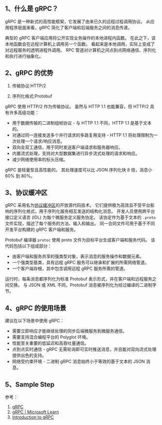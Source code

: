 ## 1、什么是 gRPC？

gRPC 是一种新式的高性能框架，它发展了由来已久的远程过程调用协议。 从应用程序层面来看，gRPC 简化了客户端和后端服务之间的消息传递。 

典型的 gRPC 客户端应用将公开实现业务操作的本地进程内函数。 在此之下，该本地函数会在远程计算机上调用另一个函数。 看起来是本地调用，实际上变成了对远程服务的透明进程外调用。 RPC 管道对计算机之间点到点网络通信、序列化和执行进行抽象化。



## 2、gRPC 的优势

1. 传输协议:HTTP/2 

2. 序列化格式:Protobuf

   

gRPC 使用 HTTP/2 作为传输协议。 虽然与 HTTP 1.1 也能兼容，但 HTTP/2 具有许多高级功能：

- 用于数据传输的二进制组帧协议 - 与 HTTP 1.1 不同，HTTP 1.1 是基于文本的。
- 对通过同一连接发送多个并行请求的多路复用支持 - HTTP 1.1 将处理限制为一次处理一个请求/响应消息。
- 双向全双工通信，用于同时发送客户端请求和服务器响应。
- 内置流式处理，支持对大型数据集进行异步流式处理的请求和响应。
- 减少网络使用率的标头压缩。

gRPC 是轻量型且高性能的。 其处理速度可以比 JSON 序列化快 8 倍，消息小 60% 到 80%。 



## 3、协议缓冲区

gRPC 采用名为[协议缓冲区](https://developers.google.com/protocol-buffers/docs/overview)的开放源代码技术。 它们提供极为高效且不受平台影响的序列化格式，用于序列化服务相互发送的结构化消息。 开发人员使用跨平台接口定义语言 (IDL) 为每个微服务定义服务协定。 该协定作为基于文本的 `.proto` 文件实现，描述了每个服务的方法、输入和输出。 同一合同文件可用于基于不同开发平台构建的 gRPC 客户端和服务。

Protobuf 编译器 `protoc` 使用 proto 文件为目标平台生成客户端和服务代码。 该代码包括以下组成部分：

- 由客户端和服务共享的强类型对象，表示消息的服务操作和数据元素。
- 一个强类型基类，具有远程 gRPC 服务可以继承和扩展的所需网络管道。
- 一个客户端存根，其中包含调用远程 gRPC 服务所需的管道。

运行时，每条消息都序列化为标准 Protobuf 表示形式，并在客户端和远程服务之间交换。 与 JSON 或 XML 不同，Protobuf 消息被序列化为经过编译的二进制字节。



## 4、gRPC 的使用场景

建议在以下场景中使用 gRPC：

- 需要立即响应才能继续处理的同步后端微服务到微服务通信。
- 需要支持混合编程平台的 Polyglot 环境。
- 性能至关重要的低延迟和高吞吐量通信。
- 点到点实时通信 - gRPC 无需轮询即可实时推送消息，并且能对双向流式处理提供出色的支持。
- 网络受约束环境 - 二进制 gRPC 消息始终小于等效的基于文本的 JSON 消息。



## 5、Sample Step



参考：

1. [gRPC](https://grpc.io/)
2. [gRPC | Microsoft Learn](https://learn.microsoft.com/zh-cn/dotnet/architecture/cloud-native/grpc)
3. [Introduction to gRPC](https://grpc.io/docs/what-is-grpc/introduction/)

